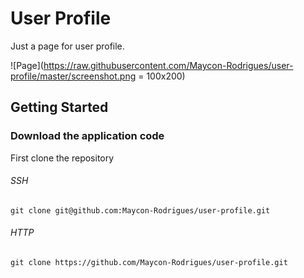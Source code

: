 # User Profile

Just a page for user profile.

![Page](https://raw.githubusercontent.com/Maycon-Rodrigues/user-profile/master/screenshot.png = 100x200)

## Getting Started

### Download the application code

First clone the repository

###### SSH

```
git clone git@github.com:Maycon-Rodrigues/user-profile.git
```

###### HTTP

```
git clone https://github.com/Maycon-Rodrigues/user-profile.git
```
